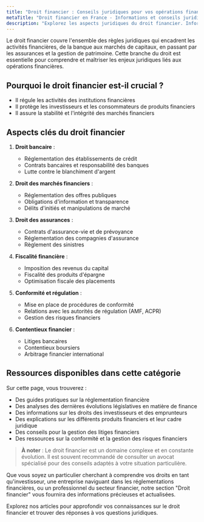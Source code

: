 ```yaml
---
title: "Droit financier : Conseils juridiques pour vos opérations financières"
metaTitle: "Droit financier en France - Informations et conseils juridiques | Mon-annuaire-avocat.fr"
description: "Explorez les aspects juridiques du droit financier. Informations sur la réglementation bancaire, les marchés financiers, la fiscalité des placements et la conformité financière."
---
```


Le droit financier couvre l'ensemble des règles juridiques qui encadrent les activités financières, de la banque aux marchés de capitaux, en passant par les assurances et la gestion de patrimoine. Cette branche du droit est essentielle pour comprendre et maîtriser les enjeux juridiques liés aux opérations financières.

## Pourquoi le droit financier est-il crucial ?

- Il régule les activités des institutions financières
- Il protège les investisseurs et les consommateurs de produits financiers
- Il assure la stabilité et l'intégrité des marchés financiers

## Aspects clés du droit financier

1. **Droit bancaire** :
   - Réglementation des établissements de crédit
   - Contrats bancaires et responsabilité des banques
   - Lutte contre le blanchiment d'argent

2. **Droit des marchés financiers** :
   - Réglementation des offres publiques
   - Obligations d'information et transparence
   - Délits d'initiés et manipulations de marché

3. **Droit des assurances** :
   - Contrats d'assurance-vie et de prévoyance
   - Réglementation des compagnies d'assurance
   - Règlement des sinistres

4. **Fiscalité financière** :
   - Imposition des revenus du capital
   - Fiscalité des produits d'épargne
   - Optimisation fiscale des placements

5. **Conformité et régulation** :
   - Mise en place de procédures de conformité
   - Relations avec les autorités de régulation (AMF, ACPR)
   - Gestion des risques financiers

6. **Contentieux financier** :
   - Litiges bancaires
   - Contentieux boursiers
   - Arbitrage financier international

## Ressources disponibles dans cette catégorie

Sur cette page, vous trouverez :

- Des guides pratiques sur la réglementation financière
- Des analyses des dernières évolutions législatives en matière de finance
- Des informations sur les droits des investisseurs et des emprunteurs
- Des explications sur les différents produits financiers et leur cadre juridique
- Des conseils pour la gestion des litiges financiers
- Des ressources sur la conformité et la gestion des risques financiers

> **À noter** : Le droit financier est un domaine complexe et en constante évolution. Il est souvent recommandé de consulter un avocat spécialisé pour des conseils adaptés à votre situation particulière.

Que vous soyez un particulier cherchant à comprendre vos droits en tant qu'investisseur, une entreprise naviguant dans les réglementations financières, ou un professionnel du secteur financier, notre section "Droit financier" vous fournira des informations précieuses et actualisées.

Explorez nos articles pour approfondir vos connaissances sur le droit financier et trouver des réponses à vos questions juridiques.